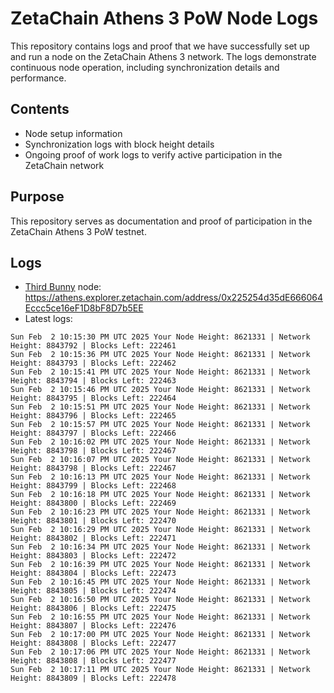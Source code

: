 # ZetaChain Athens 3 PoW Node Logs
This repository contains logs and proof that we have successfully set up and run a node on the ZetaChain Athens 3 network. The logs demonstrate continuous node operation, including synchronization details and performance.

## Contents
- Node setup information
- Synchronization logs with block height details
- Ongoing proof of work logs to verify active participation in the ZetaChain network

## Purpose
This repository serves as documentation and proof of participation in the ZetaChain Athens 3 PoW testnet.

## Logs

- [Third Bunny](https://thirdbunny.xyz/) node: https://athens.explorer.zetachain.com/address/0x225254d35dE666064Eccc5ce16eF1D8bF8D7b5EE
- Latest logs:
```
Sun Feb  2 10:15:30 PM UTC 2025 Your Node Height: 8621331 | Network Height: 8843792 | Blocks Left: 222461
Sun Feb  2 10:15:36 PM UTC 2025 Your Node Height: 8621331 | Network Height: 8843793 | Blocks Left: 222462
Sun Feb  2 10:15:41 PM UTC 2025 Your Node Height: 8621331 | Network Height: 8843794 | Blocks Left: 222463
Sun Feb  2 10:15:46 PM UTC 2025 Your Node Height: 8621331 | Network Height: 8843795 | Blocks Left: 222464
Sun Feb  2 10:15:51 PM UTC 2025 Your Node Height: 8621331 | Network Height: 8843796 | Blocks Left: 222465
Sun Feb  2 10:15:57 PM UTC 2025 Your Node Height: 8621331 | Network Height: 8843797 | Blocks Left: 222466
Sun Feb  2 10:16:02 PM UTC 2025 Your Node Height: 8621331 | Network Height: 8843798 | Blocks Left: 222467
Sun Feb  2 10:16:07 PM UTC 2025 Your Node Height: 8621331 | Network Height: 8843798 | Blocks Left: 222467
Sun Feb  2 10:16:13 PM UTC 2025 Your Node Height: 8621331 | Network Height: 8843799 | Blocks Left: 222468
Sun Feb  2 10:16:18 PM UTC 2025 Your Node Height: 8621331 | Network Height: 8843800 | Blocks Left: 222469
Sun Feb  2 10:16:23 PM UTC 2025 Your Node Height: 8621331 | Network Height: 8843801 | Blocks Left: 222470
Sun Feb  2 10:16:29 PM UTC 2025 Your Node Height: 8621331 | Network Height: 8843802 | Blocks Left: 222471
Sun Feb  2 10:16:34 PM UTC 2025 Your Node Height: 8621331 | Network Height: 8843803 | Blocks Left: 222472
Sun Feb  2 10:16:39 PM UTC 2025 Your Node Height: 8621331 | Network Height: 8843804 | Blocks Left: 222473
Sun Feb  2 10:16:45 PM UTC 2025 Your Node Height: 8621331 | Network Height: 8843805 | Blocks Left: 222474
Sun Feb  2 10:16:50 PM UTC 2025 Your Node Height: 8621331 | Network Height: 8843806 | Blocks Left: 222475
Sun Feb  2 10:16:55 PM UTC 2025 Your Node Height: 8621331 | Network Height: 8843807 | Blocks Left: 222476
Sun Feb  2 10:17:00 PM UTC 2025 Your Node Height: 8621331 | Network Height: 8843808 | Blocks Left: 222477
Sun Feb  2 10:17:06 PM UTC 2025 Your Node Height: 8621331 | Network Height: 8843808 | Blocks Left: 222477
Sun Feb  2 10:17:11 PM UTC 2025 Your Node Height: 8621331 | Network Height: 8843809 | Blocks Left: 222478
```
